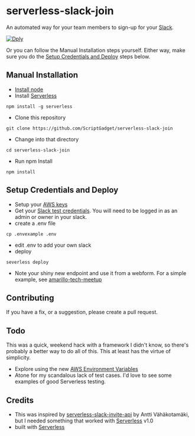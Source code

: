 # serverless-slack-join

An automated way for your team members to sign-up for your [Slack](https://slack.com).

[![Dply](https://dply.co/b.svg)](https://dply.co/b/AYW59kzn)

Or you can follow the Manual Installation steps yourself. Either way, make sure you do the [Setup Credentials and Deploy](Setup-Credentials-and-Deploy) steps below.

## Manual Installation

* [Install node](https://nodejs.org/en/download/)
* Install [Serverless](https://serverless.com/)
```
npm install -g serverless
```
* Clone this repository
```
git clone https://github.com/ScriptGadget/serverless-slack-join
```
* Change into that directory
```
cd serverless-slack-join
```
* Run npm Install
```
npm install
```

## Setup Credentials and Deploy

* Setup your [AWS keys](https://serverless.com/framework/docs/providers/aws/guide/credentials/)
* Get your [Slack test credentials](https://api.slack.com/docs/oauth-test-tokens). You will need to be logged in as an admin or owner in your slack.
* create a .env file
```
cp .envexample .env
```
* edit .env to add your own slack
* deploy
```
severless deploy
```
* Note your shiny new endpoint and use it from a webform. For a simple example, see [amarillo-tech-meetup](https://github.com/ScriptGadget/amarillo-tech-meetup)

## Contributing
If you have a fix, or a suggestion, please create a pull request.

## Todo
This was a quick, weekend hack with a framework I didn't know, so there's probably a better way to do all of this. This at least has the virtue of simplicity.
* Explore using the new [AWS Environment Variables](http://docs.aws.amazon.com/lambda/latest/dg/env_variables.html)
* Atone for my scandalous lack of test cases. I'd love to see some examples of good Serverless testing.

## Credits

* This was inspired by [serverless-slack-invite-api](https://github.com/amv/serverless-slack-invite-api) by Antti Vähäkotamäki, but I needed something that worked with [Serverless](https://github.com/serverless/serverless) v1.0
* built with [Serverless](https://www.serverless.com)
